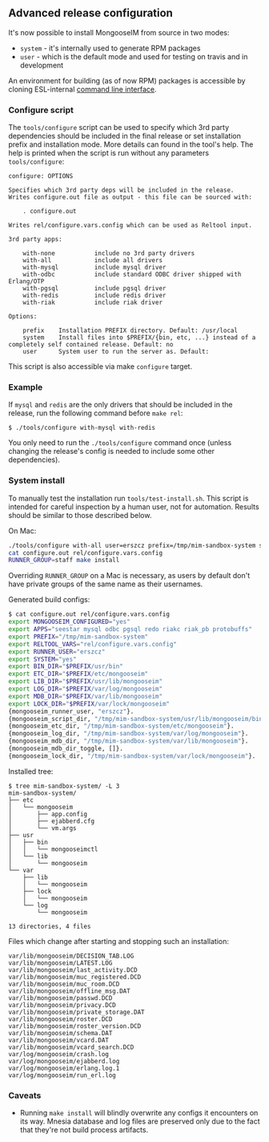 ## Advanced release configuration

It's now possible to install MongooseIM from source in two modes:

* `system` - it's internally used to generate RPM packages
* `user`  - which is the default mode and used for testing on travis and
    in development

An environment for building (as of now RPM) packages is accessible by
cloning ESL-internal
[command line interface](https://gitlab.erlang-solutions.com/current-projects/necromancer-cli).

### Configure script

The `tools/configure` script can be used to specify which 3rd party
dependencies should be included in the final release or set installation
prefix and installation mode. More details can found in the tool's help.
The help is printed when the script is run without any parameters
`tools/configure`:

```
configure: OPTIONS

Specifies which 3rd party deps will be included in the release.
Writes configure.out file as output - this file can be sourced with:

    . configure.out

Writes rel/configure.vars.config which can be used as Reltool input.

3rd party apps:

    with-none           include no 3rd party drivers
    with-all            include all drivers
    with-mysql          include mysql driver
    with-odbc           include standard ODBC driver shipped with Erlang/OTP
    with-pgsql          include pgsql driver
    with-redis          include redis driver
    with-riak           include riak driver

Options:

    prefix    Installation PREFIX directory. Default: /usr/local
    system    Install files into $PREFIX/{bin, etc, ...} instead of a completely self contained release. Default: no
    user      System user to run the server as. Default:
```

This script is also accessible via make `configure` target.

### Example

If `mysql` and `redis` are the only drivers that should be included in the
release, run the following command before `make rel`:

    $ ./tools/configure with-mysql with-redis

You only need to run the `./tools/configure` command once (unless changing the release's config is needed to 
include some other dependencies).

### System install

To manually test the installation run `tools/test-install.sh`.
This script is intended for careful inspection by a human user, not for automation.
Results should be similar to those described below.

On Mac:

```sh
./tools/configure with-all user=erszcz prefix=/tmp/mim-sandbox-system system=yes
cat configure.out rel/configure.vars.config
RUNNER_GROUP=staff make install
```

Overriding `RUNNER_GROUP` on a Mac is necessary, as users by default don't
have private groups of the same name as their usernames.

Generated build configs:

```sh
$ cat configure.out rel/configure.vars.config
export MONGOOSEIM_CONFIGURED="yes"
export APPS="seestar mysql odbc pgsql redo riakc riak_pb protobuffs"
export PREFIX="/tmp/mim-sandbox-system"
export RELTOOL_VARS="rel/configure.vars.config"
export RUNNER_USER="erszcz"
export SYSTEM="yes"
export BIN_DIR="$PREFIX/usr/bin"
export ETC_DIR="$PREFIX/etc/mongooseim"
export LIB_DIR="$PREFIX/usr/lib/mongooseim"
export LOG_DIR="$PREFIX/var/log/mongooseim"
export MDB_DIR="$PREFIX/var/lib/mongooseim"
export LOCK_DIR="$PREFIX/var/lock/mongooseim"
{mongooseim_runner_user, "erszcz"}.
{mongooseim_script_dir, "/tmp/mim-sandbox-system/usr/lib/mongooseim/bin"}.
{mongooseim_etc_dir, "/tmp/mim-sandbox-system/etc/mongooseim"}.
{mongooseim_log_dir, "/tmp/mim-sandbox-system/var/log/mongooseim"}.
{mongooseim_mdb_dir, "/tmp/mim-sandbox-system/var/lib/mongooseim"}.
{mongooseim_mdb_dir_toggle, []}.
{mongooseim_lock_dir, "/tmp/mim-sandbox-system/var/lock/mongooseim"}.
```

Installed tree:

```
$ tree mim-sandbox-system/ -L 3
mim-sandbox-system/
├── etc
│   └── mongooseim
│       ├── app.config
│       ├── ejabberd.cfg
│       └── vm.args
├── usr
│   ├── bin
│   │   └── mongooseimctl
│   └── lib
│       └── mongooseim
└── var
    ├── lib
    │   └── mongooseim
    ├── lock
    │   └── mongooseim
    └── log
        └── mongooseim

13 directories, 4 files
```

Files which change after starting and stopping such an installation:

```
var/lib/mongooseim/DECISION_TAB.LOG
var/lib/mongooseim/LATEST.LOG
var/lib/mongooseim/last_activity.DCD
var/lib/mongooseim/muc_registered.DCD
var/lib/mongooseim/muc_room.DCD
var/lib/mongooseim/offline_msg.DAT
var/lib/mongooseim/passwd.DCD
var/lib/mongooseim/privacy.DCD
var/lib/mongooseim/private_storage.DAT
var/lib/mongooseim/roster.DCD
var/lib/mongooseim/roster_version.DCD
var/lib/mongooseim/schema.DAT
var/lib/mongooseim/vcard.DAT
var/lib/mongooseim/vcard_search.DCD
var/log/mongooseim/crash.log
var/log/mongooseim/ejabberd.log
var/log/mongooseim/erlang.log.1
var/log/mongooseim/run_erl.log
```


### Caveats

* Running `make install` will blindly overwrite any configs it encounters on its way.
  Mnesia database and log files are preserved only due to the fact that they're
  not build process artifacts.

